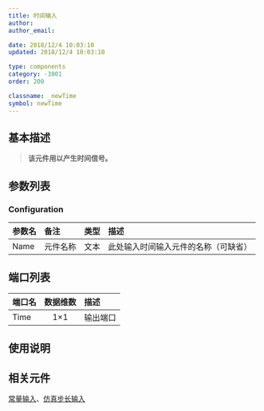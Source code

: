 ```yaml
---
title: 时间输入
author: 
author_email:

date: 2018/12/4 10:03:10
updated: 2018/12/4 10:03:10

type: components
category: -3001
order: 200

classname: _newTime
symbol: newTime
---
```

## 基本描述


> **该元件用以产生时间信号。**

## 参数列表
### Configuration
| 参数名 | 备注 | 类型 | 描述 |
| :--- | :--- | :--: | :--- |
| Name | 元件名称 | 文本 | 此处输入时间输入元件的名称（可缺省） |


## 端口列表

| 端口名 | 数据维数 | 描述 |
| :--- | :--:  | :--- |
| Time | 1×1 |输出端口 |

## 使用说明



## 相关元件

[常量输入](comp_newConstant.md)、[仿真步长输入](comp_newDeltaT.md)
